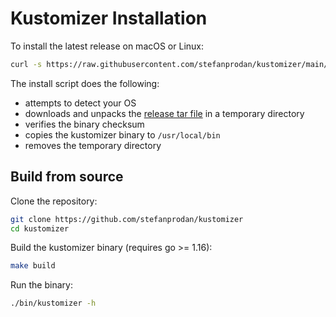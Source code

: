 # Kustomizer Installation

To install the latest release on macOS or Linux:

```bash
curl -s https://raw.githubusercontent.com/stefanprodan/kustomizer/main/install/kustomizer.sh | sudo bash
```

The install script does the following:
* attempts to detect your OS
* downloads and unpacks the [release tar file](https://github.com/stefanprodan/kustomizer/releases) in a temporary directory
* verifies the binary checksum
* copies the kustomizer binary to `/usr/local/bin`
* removes the temporary directory

## Build from source

Clone the repository:

```bash
git clone https://github.com/stefanprodan/kustomizer
cd kustomizer
```

Build the kustomizer binary (requires go >= 1.16):

```bash
make build
```

Run the binary:

```bash
./bin/kustomizer -h
```
